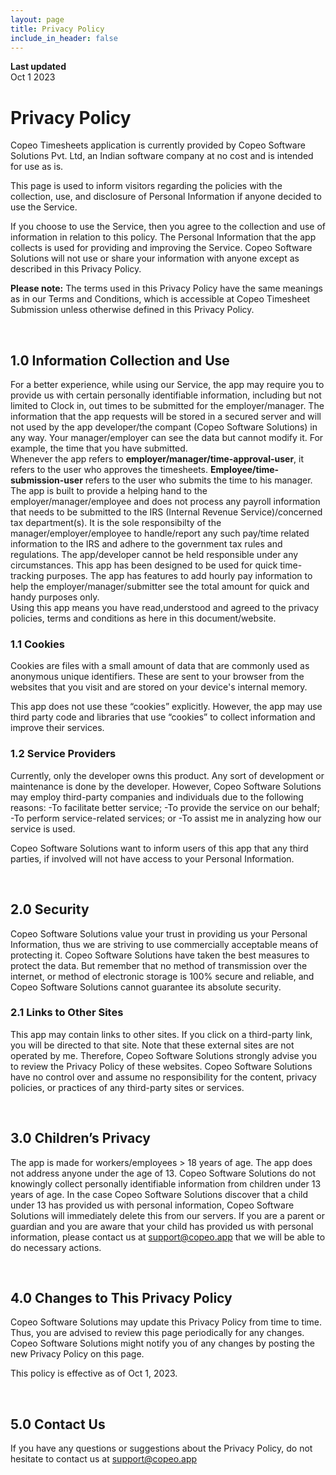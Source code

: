 ```yaml
---
layout: page
title: Privacy Policy
include_in_header: false
---
```


**Last updated**  
Oct 1 2023

# Privacy Policy
Copeo Timesheets application is currently provided by Copeo Software Solutions Pvt. Ltd, an Indian software company at no cost and is intended for use as is.

This page is used to inform visitors regarding the policies with the collection, use, and disclosure of Personal Information if anyone decided to use the Service.

If you choose to use the Service, then you agree to the collection and use of information in relation to this policy. The Personal Information that the app collects is used for providing and improving the Service. Copeo Software Solutions will not use or share your information with anyone except as described in this Privacy Policy.

**Please note:** The terms used in this Privacy Policy have the same meanings as in our Terms and Conditions, which is accessible at Copeo Timesheet Submission unless otherwise defined in this Privacy Policy.

<br>

## 1.0 Information Collection and Use
For a better experience, while using our Service, the app may require you to provide us with certain personally identifiable information, including but not limited to Clock in, out times to be submitted for the employer/manager. The information that the app requests will be stored in a secured server and will not used by the app developer/the compant (Copeo Software Solutions) in any way. Your manager/employer can see the data but cannot modify it. For example, the time that you have submitted. 
<br>
Whenever the app refers to **employer/manager/time-approval-user**, it refers to the user who approves the timesheets. **Employee/time-submission-user** refers to the user who submits the time to his manager. The app is built to provide a helping hand to the employer/manager/employee and does not process any payroll information that needs to be submitted to the IRS (Internal Revenue Service)/concerned tax department(s). It is the sole responsibilty of the manager/employer/employee to handle/report any such pay/time related information to the IRS and adhere to the government tax rules and regulations. The app/developer cannot be held responsible under any circumstances. This app has been designed to be used for quick time-tracking purposes. The app has features to add hourly pay information to help the employer/manager/submitter see the total amount for quick and handy purposes only.
<br>
Using this app means you have read,understood and agreed to the privacy policies, terms and conditions as here in this document/website.

### 1.1 Cookies
Cookies are files with a small amount of data that are commonly used as anonymous unique identifiers. These are sent to your browser from the websites that you visit and are stored on your device's internal memory.

This app does not use these “cookies” explicitly. However, the app may use third party code and libraries that use “cookies” to collect information and improve their services. 

### 1.2 Service Providers
Currently, only the developer owns this product. Any sort of development or maintenance is done by the developer. However, Copeo Software Solutions may employ third-party companies and individuals due to the following reasons:
    -To facilitate better service;
    -To provide the service on our behalf;
    -To perform service-related services; or
    -To assist me in analyzing how our service is used.

Copeo Software Solutions want to inform users of this app that any third parties, if involved will not have access to your Personal Information.

<br>

## 2.0 Security
Copeo Software Solutions value your trust in providing us your Personal Information, thus we are striving to use commercially acceptable means of protecting it. Copeo Software Solutions have taken the best measures to protect the data. But remember that no method of transmission over the internet, or method of electronic storage is 100% secure and reliable, and Copeo Software Solutions cannot guarantee its absolute security.

### 2.1 Links to Other Sites
This app may contain links to other sites. If you click on a third-party link, you will be directed to that site. Note that these external sites are not operated by me. Therefore, Copeo Software Solutions strongly advise you to review the Privacy Policy of these websites. Copeo Software Solutions have no control over and assume no responsibility for the content, privacy policies, or practices of any third-party sites or services.

<br>

## 3.0 Children’s Privacy
The app is made for workers/employees > 18 years of age. The app does not address anyone under the age of 13. Copeo Software Solutions do not knowingly collect personally identifiable information from children under 13 years of age. In the case Copeo Software Solutions discover that a child under 13 has provided us with personal information, Copeo Software Solutions will immediately delete this from our servers. If you are a parent or guardian and you are aware that your child has provided us with personal information, please contact us at support@copeo.app that we will be able to do necessary actions.

<br>

## 4.0 Changes to This Privacy Policy
Copeo Software Solutions may update this Privacy Policy from time to time. Thus, you are advised to review this page periodically for any changes. Copeo Software Solutions might notify you of any changes by posting the new Privacy Policy on this page.

This policy is effective as of Oct 1, 2023.

<br>

## 5.0 Contact Us
If you have any questions or suggestions about the Privacy Policy, do not hesitate to contact us at support@copeo.app
